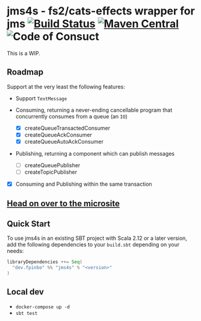 # jms4s - fs2/cats-effects wrapper for jms [![Build Status](https://travis-ci.com/fp-in-bo/jms4s.svg?branch=master)](https://travis-ci.com/fpinbo/jms4s) [![Maven Central](https://maven-badges.herokuapp.com/maven-central/dev.fpinbo/jms4s_2.12/badge.svg)](https://maven-badges.herokuapp.com/maven-central/dev.fpinbo/jms4s_2.12) ![Code of Consuct](https://img.shields.io/badge/Code%20of%20Conduct-Scala-blue.svg)

This is a WIP.

## Roadmap

Support at the very least the following features:

- Support `TextMessage`

- Consuming, returning a never-ending cancellable program that concurrently consumes from a queue (an `IO`)
  - [x] createQueueTransactedConsumer
  - [x] createQueueAckConsumer
  - [x] createQueueAutoAckConsumer

- Publishing, returning a component which can publish messages
  - [ ] createQueuePublisher
  - [ ] createTopicPublisher

- [x] Consuming and Publishing within the same transaction

## [Head on over to the microsite](https://fp-in-bo.github.io/jms4s)

## Quick Start

To use jms4s in an existing SBT project with Scala 2.12 or a later version, add the following dependencies to your
`build.sbt` depending on your needs:

```scala
libraryDependencies ++= Seq(
  "dev.fpinbo" %% "jms4s" % "<version>"
)
```

## Local dev

- `docker-compose up -d`
- `sbt test`
